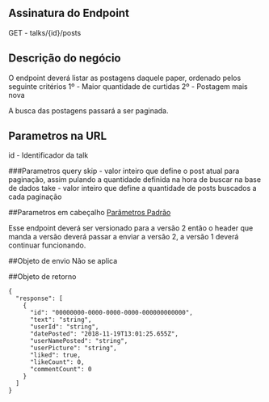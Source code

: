 ## Assinatura do Endpoint

GET - talks/{id}/posts
## Descrição do negócio
O endpoint deverá listar as postagens daquele paper, ordenado pelos seguinte critérios
1º - Maior quantidade de curtidas
2º - Postagem mais nova

A busca das postagens passará a ser paginada.

## Parametros na URL
id - Identificador da talk

###Parametros query
skip - valor inteiro que define o post atual para paginação, assim pulando a quantidade definida na hora de buscar na base de dados
take - valor inteiro que define a quantidade de posts buscados a cada paginação

##Parametros em cabeçalho
[Parâmetros Padrão](/API-\(Endpoints\)/Parâmetros-Padrão)

Esse endpoint deverá ser versionado para a versão 2 então o header que manda a versão deverá passar a enviar a versão 2, a versão 1 deverá continuar funcionando.

##Objeto de envio
Não se aplica

##Objeto de retorno

```
{
  "response": [
    {
      "id": "00000000-0000-0000-0000-000000000000",
      "text": "string",
      "userId": "string",
      "datePosted": "2018-11-19T13:01:25.655Z",
      "userNamePosted": "string",
      "userPicture": "string",
      "liked": true,
      "likeCount": 0,
      "commentCount": 0
    }
  ]
}
```